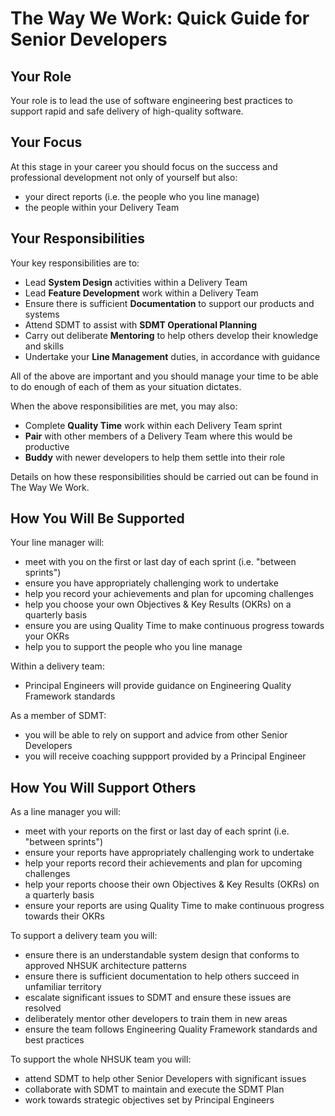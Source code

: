 
# The Way We Work: Quick Guide for Senior Developers

## Your Role

Your role is to lead the use of software engineering best practices to support rapid and safe delivery of high-quality software.

## Your Focus

At this stage in your career you should focus on the success and professional development not only of yourself but also:

- your direct reports (i.e. the people who you line manage)
- the people within your Delivery Team

## Your Responsibilities

Your key responsibilities are to:

- Lead **System Design** activities within a Delivery Team
- Lead **Feature Development** work within a Delivery Team
- Ensure there is sufficient **Documentation** to support our products and systems
- Attend SDMT to assist with **SDMT Operational Planning**
- Carry out deliberate **Mentoring** to help others develop their knowledge and skills
- Undertake your **Line Management** duties, in accordance with guidance

All of the above are important and you should manage your time to be able to do enough of each of them as your situation dictates.

When the above responsibilities are met, you may also:

- Complete **Quality Time** work within each Delivery Team sprint
- **Pair** with other members of a Delivery Team where this would be productive
- **Buddy** with newer developers to help them settle into their role

Details on how these responsibilities should be carried out can be found in The Way We Work.

## How You Will Be Supported

Your line manager will:

- meet with you on the first or last day of each sprint (i.e. "between sprints")
- ensure you have appropriately challenging work to undertake
- help you record your achievements and plan for upcoming challenges
- help you choose your own Objectives & Key Results (OKRs) on a quarterly basis
- ensure you are using Quality Time to make continuous progress towards your OKRs
- help you to support the people who you line manage

Within a delivery team:

- Principal Engineers will provide guidance on Engineering Quality Framework standards

As a member of SDMT:

- you will be able to rely on support and advice from other Senior Developers
- you will receive coaching suppport provided by a Principal Engineer

## How You Will Support Others

As a line manager you will:

- meet with your reports on the first or last day of each sprint (i.e. "between sprints")
- ensure your reports have appropriately challenging work to undertake
- help your reports record their achievements and plan for upcoming challenges
- help your reports choose their own Objectives & Key Results (OKRs) on a quarterly basis
- ensure your reports are using Quality Time to make continuous progress towards their OKRs

To support a delivery team you will:

- ensure there is an understandable system design that conforms to approved NHSUK architecture patterns
- ensure there is sufficient documentation to help others succeed in unfamiliar territory
- escalate significant issues to SDMT and ensure these issues are resolved
- deliberately mentor other developers to train them in new areas
- ensure the team follows Engineering Quality Framework standards and best practices

To support the whole NHSUK team you will:

- attend SDMT to help other Senior Developers with significant issues
- collaborate with SDMT to maintain and execute the SDMT Plan
- work towards strategic objectives set by Principal Engineers





